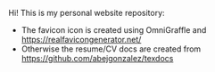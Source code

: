 Hi! This is my personal website repository:

- The favicon icon is created using OmniGraffle and https://realfavicongenerator.net/
- Otherwise the resume/CV docs are created from https://github.com/abejgonzalez/texdocs

